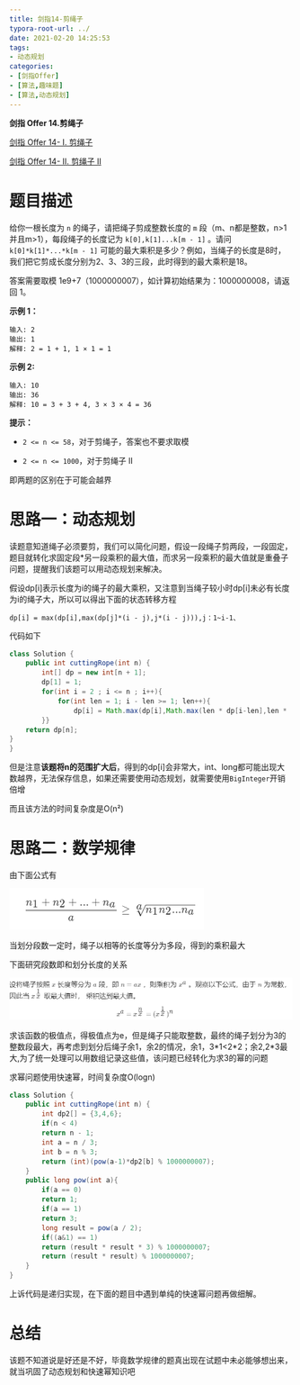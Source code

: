 ```yaml
---
title: 剑指14-剪绳子
typora-root-url: ../
date: 2021-02-20 14:25:53
tags:
- 动态规划
categories:
- [剑指Offer]
- [算法,趣味题]
- [算法,动态规划]
---
```


**剑指 Offer 14.剪绳子**

[剑指 Offer 14- I. 剪绳子](https://leetcode-cn.com/problems/jian-sheng-zi-lcof/)

[剑指 Offer 14- II. 剪绳子 II](https://leetcode-cn.com/problems/jian-sheng-zi-ii-lcof/)

<!--more-->

# 题目描述

给你一根长度为 `n` 的绳子，请把绳子剪成整数长度的 `m` 段（m、n都是整数，n>1并且m>1），每段绳子的长度记为 `k[0],k[1]...k[m - 1]` 。请问 `k[0]*k[1]*...*k[m - 1]` 可能的最大乘积是多少？例如，当绳子的长度是8时，我们把它剪成长度分别为2、3、3的三段，此时得到的最大乘积是18。

答案需要取模 1e9+7（1000000007），如计算初始结果为：1000000008，请返回 1。

 

**示例 1：**

```
输入: 2
输出: 1
解释: 2 = 1 + 1, 1 × 1 = 1
```

**示例 2:**

```
输入: 10
输出: 36
解释: 10 = 3 + 3 + 4, 3 × 3 × 4 = 36
```

 

**提示：**

- `2 <= n <= 58`，对于剪绳子，答案也不要求取模

- `2 <= n <= 1000`，对于剪绳子 II

即两题的区别在于可能会越界

# 思路一：动态规划

读题意知道绳子必须要剪，我们可以简化问题，假设一段绳子剪两段，一段固定，题目就转化求固定段*另一段乘积的最大值，而求另一段乘积的最大值就是重叠子问题，提醒我们该题可以用动态规划来解决。

假设dp[i]表示长度为i的绳子的最大乘积，又注意到当绳子较小时dp[i]未必有长度为i的绳子大，所以可以得出下面的状态转移方程

`dp[i] = max(dp[i],max(dp[j]*(i - j),j*(i - j))),j：1~i-1、`

代码如下

```java
class Solution {
    public int cuttingRope(int n) {
        int[] dp = new int[n + 1];
        dp[1] = 1;
        for(int i = 2 ; i <= n ; i++){
            for(int len = 1; i - len >= 1; len++){
                dp[i] = Math.max(dp[i],Math.max(len * dp[i-len],len * (i-len)));          
        }}   
    return dp[n];
}
}
```

但是注意**该题将n的范围扩大后**，得到的dp[i]会非常大，int、long都可能出现大数越界，无法保存信息，如果还需要使用动态规划，就需要使用`BigInteger`开销倍增

而且该方法的时间复杂度是O(n²)

# 思路二：数学规律

由下面公式有

![image-20210220151351235](/images/image-20210220151351235.png)

当划分段数一定时，绳子以相等的长度等分为多段，得到的乘积最大

下面研究段数即和划分长度的关系

![image-20210220151645677](/images/image-20210220151645677.png)

求该函数的极值点，得极值点为e，但是绳子只能取整数，最终的绳子划分为3的整数段最大，再考虑到划分后绳子余1，余2的情况，余1，3*1<2\*2；余2,2\*3最大,为了统一处理可以用数组记录这些值，该问题已经转化为求3的幂的问题

求幂问题使用快速幂，时间复杂度O(logn)

```java
class Solution {
    public int cuttingRope(int n) {
        int dp2[] = {3,4,6};
        if(n < 4)
        return n - 1;
        int a = n / 3;
        int b = n % 3;
        return (int)(pow(a-1)*dp2[b] % 1000000007);
    }
    public long pow(int a){
        if(a == 0)
        return 1;
        if(a == 1)
        return 3;
        long result = pow(a / 2);
        if((a&1) == 1)
        return (result * result * 3) % 1000000007;
        return (result * result) % 1000000007;
    }
}
```

上诉代码是递归实现，在下面的题目中遇到单纯的快速幂问题再做细解。

# 总结

该题不知道说是好还是不好，毕竟数学规律的题真出现在试题中未必能够想出来，就当巩固了动态规划和快速幂知识吧
